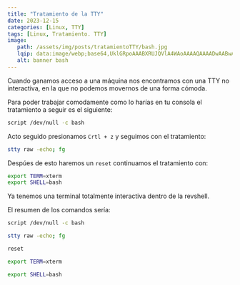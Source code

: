 ```yaml
---
title: "Tratamiento de la TTY"
date: 2023-12-15
categories: [Linux, TTY]
tags: [Linux, Tratamiento. TTY]
image:
   path: /assets/img/posts/tratamientoTTY/bash.jpg
   lqip: data:image/webp;base64,UklGRpoAAABXRUJQVlA4WAoAAAAQAAAADwAABwAAQUxQSDIAAAARL0AmbZurmr57yyIiqE8oiG0bejIYEQTgqiDA9vqnsUSI6H+oAERp2HZ65qP/VIAWAFZQOCBCAAAA8AEAnQEqEAAIAAVAfCWkAALp8sF8rgRgAP7o9FDvMCkMde9PK7euH5M1m6VWoDXf2FkP3BqV0ZYbO6NA/VFIAAAA
   alt: banner bash
---
```



Cuando ganamos acceso a una máquina nos encontramos con una TTY no interactiva, en la que no podemos movernos de una forma cómoda.

Para poder trabajar comodamente como lo harías en tu consola el tratamiento a seguir es el siguiente:

```bash
script /dev/null -c bash
```

Acto seguido presionamos `Crtl + z` y seguimos con el tratamiento:

```bash
stty raw -echo; fg
```

Despúes de esto haremos un `reset`  continuamos el tratamiento con:

```bash
export TERM=xterm
export SHELL=bash
```

Ya tenemos una terminal totalmente interactiva dentro de la revshell.

El resumen de los comandos sería:

```bash
script /dev/null -c bash

stty raw -echo; fg

reset

export TERM=xterm

export SHELL=bash
```
